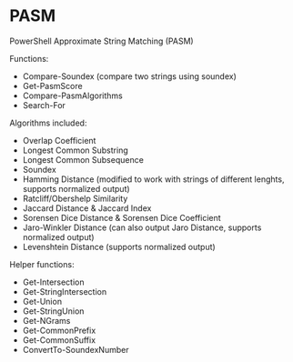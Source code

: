 PASM
====

PowerShell Approximate String Matching (PASM)

Functions:
- Compare-Soundex (compare two strings using soundex)
- Get-PasmScore
- Compare-PasmAlgorithms
- Search-For

Algorithms included:
- Overlap Coefficient
- Longest Common Substring
- Longest Common Subsequence
- Soundex
- Hamming Distance (modified to work with strings of different lenghts, supports normalized output)
- Ratcliff/Obershelp Similarity
- Jaccard Distance & Jaccard Index
- Sorensen Dice Distance & Sorensen Dice Coefficient
- Jaro-Winkler Distance (can also output Jaro Distance, supports normalized output)
- Levenshtein Distance (supports normalized output)

Helper functions:
- Get-Intersection
- Get-StringIntersection
- Get-Union
- Get-StringUnion
- Get-NGrams
- Get-CommonPrefix
- Get-CommonSuffix
- ConvertTo-SoundexNumber
